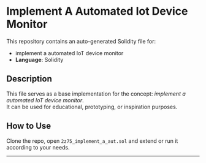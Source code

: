 # Implement A Automated Iot Device Monitor

This repository contains an auto-generated Solidity file for:

- implement a automated IoT device monitor
- **Language**: Solidity

## Description

This file serves as a base implementation for the concept: *implement a automated IoT device monitor*.  
It can be used for educational, prototyping, or inspiration purposes.

## How to Use

Clone the repo, open `2z75_implement_a_aut.sol` and extend or run it according to your needs.

---


